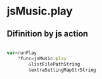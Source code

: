 # jsMusic.play

## Difinition by js action

```js.js

var=runPlay
	?func=jsMusic.play
		&listFilePathString
		&extraSettingMapStrString
```


